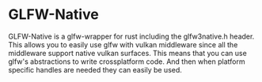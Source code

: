 # GLFW-Native
GLFW-Native is a glfw-wrapper for rust including the glfw3native.h header.
This allows you to easily use glfw with vulkan middleware since all the middleware support native vulkan surfaces.
This means that you can use glfw's abstractions to write crossplatform code.
And then when platform specific handles are needed they can easily be used.
